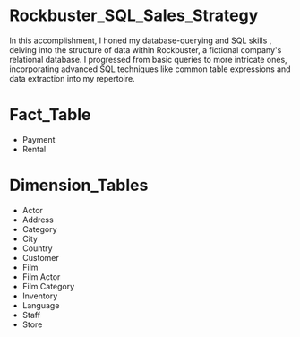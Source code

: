 # Rockbuster_SQL_Sales_Strategy
In this accomplishment, I honed my database-querying and SQL skills , delving into the structure of data within Rockbuster, a fictional company's relational database. I progressed from basic queries to more intricate ones, incorporating advanced SQL techniques like common table expressions and data extraction into my repertoire.
# Fact_Table
- Payment
- Rental
# Dimension_Tables
- Actor
- Address
- Category
- City
- Country
- Customer
- Film
- Film Actor
- Film Category
- Inventory
- Language
- Staff
- Store
